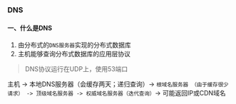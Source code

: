 ### DNS

#### 一、什么是DNS

1. 由分布式的`DNS服务器`实现的分布式数据库
2. 主机能够查询分布式数据库的应用层协议

> DNS协议运行在UDP上，使用53端口

主机 -> 本地DNS服务器（会缓存两天；递归查询）-> `根域名服务器 （由于缓存很少请求） -> 顶级域名服务器 -> 权威域名服务器（迭代查询）`-> 可能返回IP或CDN域名